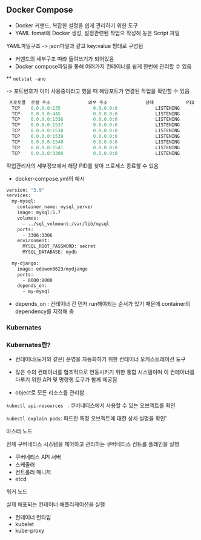 ## Docker Compose

* Docker 커맨드, 복잡한 설정을 쉽게 관리하기 위한 도구
* YAML fomat에 Docker 생성, 설정관련된 작업으 작성해 놓은 Script 파일

YAML파일구조 -> json파일과 같고 key:value 형태로 구성됨

* 커맨드의 세부구조 따라 들여쓰기가 되어있음
* Docker compose파일을 통해 여러가지 컨테이너를 쉽게 한번에 관리할 수 있음



** `netstat -ano`

-> 포트번호가 이미 사용중이라고 했을 때 해당포트가 연결된 작업을 확인할 수 있음

```powershell
 프로토콜  로컬 주소              외부 주소              상태            PID
  TCP    0.0.0.0:135            0.0.0.0:0              LISTENING       1032
  TCP    0.0.0.0:445            0.0.0.0:0              LISTENING       4
  TCP    0.0.0.0:1536           0.0.0.0:0              LISTENING       452
  TCP    0.0.0.0:1537           0.0.0.0:0              LISTENING       844
  TCP    0.0.0.0:1538           0.0.0.0:0              LISTENING       1576
  TCP    0.0.0.0:1539           0.0.0.0:0              LISTENING       2464
  TCP    0.0.0.0:1540           0.0.0.0:0              LISTENING       2032
  TCP    0.0.0.0:1541           0.0.0.0:0              LISTENING       4060
  TCP    0.0.0.0:3306           0.0.0.0:0              LISTENING       4632
```

작업관리자의 세부정보에서 해당 PID를 찾아 프로세스 종료할 수 있음



* docker-compose.yml의 예시

```dockerfile
version: "3.9"
services:
  my-mysql:
    container_name: mysql_server
    image: mysql:5.7
    volumes: 
      - ../sql_volmount:/var/lib/mysql
    ports:
      - 3306:3306
    environment:
      MYSQL_ROOT_PASSWORD: secret
      MYSQL_DATABASE: mydb
  
  my-django:
    image: edowon0623/mydjango
    ports:
      - 8000:8000
    depends_on:
      - my-mysql
```



* depends_on : 컨테이너 간 먼저 run해야되는 순서가 있기 때문에 container의 dependency를 지정해 줌



### Kubernates



### Kubernates란?

* 컨테이너(도커와 같은) 운영을 자동화하기 위한 컨테이너 오케스트레이션 도구 
* 많은 수의 컨테이너를 협조적으로 연동시키기 위한 통합 시스템이며 이 컨테이너를 다루기 위한 API 및 명령행 도구가 함께 제공됨

* object로 모든 리소스를 관리함

`kubectl api-resources ` : 쿠버네티스에서 사용할 수 있는 오브젝트를 확인

`kubectl explain pods`: 파드란 특정 오브젝트에 대한 상세 설명을 확인'



마스터 노드

전체 구버네티스 시스템을 제어하고 관리하는 쿠버네티스 컨트롤 플레인을 실행

- 쿠버네티스 API 서버
- 스케줄러
- 컨트롤러 매니저
- etcd



워커 노드

실제 배포되는 컨테이너 애플리케이션을 실행

- 컨테이너 런타임
- kubelet
- kube-proxy